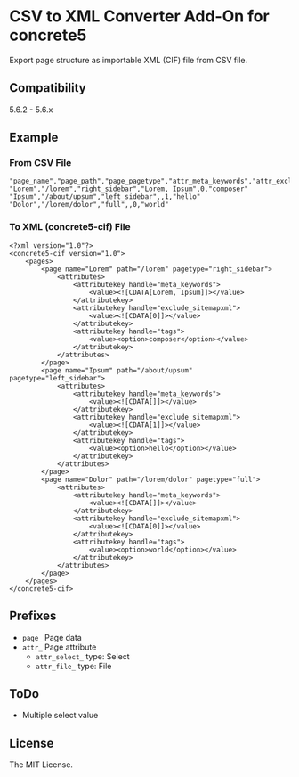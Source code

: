 # CSV to XML Converter Add-On for concrete5

Export page structure as importable XML (CIF) file from CSV file.

## Compatibility

5.6.2 - 5.6.x

## Example

### From CSV File

```
"page_name","page_path","page_pagetype","attr_meta_keywords","attr_exclude_sitemapxml","attr_select_tags"
"Lorem","/lorem","right_sidebar","Lorem, Ipsum",0,"composer"
"Ipsum","/about/upsum","left_sidebar",,1,"hello"
"Dolor","/lorem/dolor","full",,0,"world"
```

### To XML (concrete5-cif) File

```
<?xml version="1.0"?>
<concrete5-cif version="1.0">
	<pages>
		<page name="Lorem" path="/lorem" pagetype="right_sidebar">
			<attributes>
				<attributekey handle="meta_keywords">
					<value><![CDATA[Lorem, Ipsum]]></value>
				</attributekey>
				<attributekey handle="exclude_sitemapxml">
					<value><![CDATA[0]]></value>
				</attributekey>
				<attributekey handle="tags">
					<value><option>composer</option></value>
				</attributekey>
			</attributes>
		</page>
		<page name="Ipsum" path="/about/upsum" pagetype="left_sidebar">
			<attributes>
				<attributekey handle="meta_keywords">
					<value><![CDATA[]]></value>
				</attributekey>
				<attributekey handle="exclude_sitemapxml">
					<value><![CDATA[1]]></value>
				</attributekey>
				<attributekey handle="tags">
					<value><option>hello</option></value>
				</attributekey>
			</attributes>
		</page>
		<page name="Dolor" path="/lorem/dolor" pagetype="full">
			<attributes>
				<attributekey handle="meta_keywords">
					<value><![CDATA[]]></value>
				</attributekey>
				<attributekey handle="exclude_sitemapxml">
					<value><![CDATA[0]]></value>
				</attributekey>
				<attributekey handle="tags">
					<value><option>world</option></value>
				</attributekey>
			</attributes>
		</page>
	</pages>
</concrete5-cif>
```

## Prefixes

* `page_` Page data
* `attr_` Page attribute
  * `attr_select_` type: Select
  * `attr_file_` type: File

## ToDo

* Multiple select value

## License

The MIT License.

